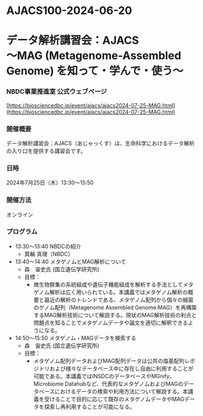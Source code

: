 # AJACS100-2024-06-20
# データ解析講習会：AJACS<br/>〜MAG (Metagenome-Assembled Genome) を知って・学んで・使う〜

### NBDC事業推進室 公式ウェブページ
[https://biosciencedbc.jp/event/ajacs/ajacs2024-07-25-MAG.html](https://biosciencedbc.jp/event/ajacs/ajacs2024-07-25-MAG.html)

### 開催概要
データ解析講習会：AJACS（あじゃっくす）は、生命科学におけるデータ解析の入り口を提供する講習会です。

### 日時
2024年7月25日（木）13:30～15:50

### 開催方法
オンライン

### プログラム
- 13:30～13:40	NBDCの紹介
  - 箕輪 真理（NBDC） 
- 13:40～14:40	メタゲノムとMAG解析について
  - 森　宙史氏 (国立遺伝学研究所)
  - 目標：
    - 微生物群集の系統組成や遺伝子機能組成を解析する手法としてメタゲノム解析は広く用いられている。本講義ではメタゲノム解析の概要と最近の解析のトレンドである、メタゲノム配列から個々の細菌のゲノム配列（Metagenome Assembled Genome:MAG）を再構築するMAG解析技術について解説する。現状のMAG解析技術の利点と問題点を知ることでメタゲノムデータや論文を適切に解釈できるようになる。  
- 14:50～15:50	メタゲノム・MAGデータを検索する
  -	森　宙史氏 (国立遺伝学研究所)
  - 目標：
    - メタゲノム配列データおよびMAG配列データは公共の塩基配列レポジトリおよび様々なデータベース中に存在し自由に利用することが可能である。本講義ではINSDCのデータベースやMGnify、Microbiome Datahubなど、代表的なメタゲノムおよびMAGのデータベースにおけるデータの検索や利用方法について解説する。本講義を受けることで目的に応じて既存のメタゲノムデータやMAGデータを探索し再利用することが可能になる。
